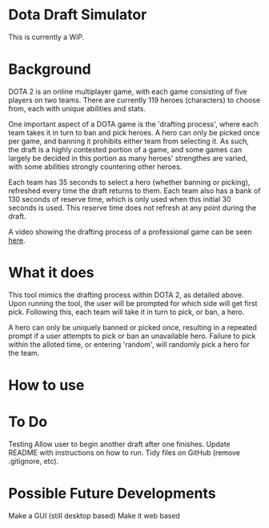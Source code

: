# Dota Draft Simulator

This is currently a WiP.

# Background
DOTA 2 is an online multiplayer game, with each game consisting of five players on two teams. There are currently 119 heroes (characters) to choose from, each with unique abilities and stats. 

One important aspect of a DOTA game is the 'drafting process', where each team takes it in turn to ban and pick heroes. A hero can only be picked once per game, and banning it prohibits either team from selecting it. As such, the draft is a highly contested portion of a game, and some games can largely be decided in this portion as many heroes' strengthes are varied, with some abilities strongly countering other heroes. 

Each team has 35 seconds to select a hero (whether banning or picking), refreshed every time the draft returns to them. Each team also has a bank of 130 seconds of reserve time, which is only used when this initial 30 seconds is used. This reserve time does not refresh at any point during the draft.

A video showing the drafting process of a professional game can be seen [here](https://www.youtube.com/watch?v=8wcHc2gOgbI).

# What it does

This tool mimics the drafting process within DOTA 2, as detailed above. Upon running the tool, the user will be prompted for which side will get first pick. Following this, each team will take it in turn to pick, or ban, a hero. 

A hero can only be uniquely banned or picked once, resulting in a repeated prompt if a user attempts to pick or ban an unavailable hero. Failure to pick within the alloted time, or entering 'random', will randomly pick a hero for the team.
# How to use

# To Do
Testing
Allow user to begin another draft after one finishes.
Update README with instructions on how to run.
Tidy files on GitHub (remove .gitignore, etc).

# Possible Future Developments
Make a GUI (still desktop based)
Make it web based